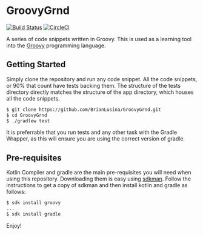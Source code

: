 # GroovyGrnd

[![Build Status](https://travis-ci.org/BrianLusina/GroovyGrnd.svg?branch=master)](https://travis-ci.org/BrianLusina/GroovyGrnd)
[![CircleCI](https://circleci.com/gh/BrianLusina/GroovyGrnd.svg?style=svg)](https://circleci.com/gh/BrianLusina/GroovyGrnd)

A series of code snippets written in Groovy. This is used as a learning tool into the [Groovy](http://groovy-lang.org/) programming language.

## Getting Started

Simply clone the repository and run any code snippet. All the code snippets, or 90% that count have tests backing them. The structure 
of the tests directory directly matches the structure of the app directory, which houses all the code snippets.

```sh
$ git clone https://github.com/BrianLusina/GroovyGrnd.git
$ cd GroovyGrnd
$ ./gradlew test
```

It is preferrable that you run tests and any other task with the Gradle Wrapper, as this will ensure you are using the correct version of gradle.

## Pre-requisites

Kotlin Compiler and gradle are the main pre-requisites you will need when using this repository. Downloading them is easy using [sdkman](http://sdkman.io/install.html). Follow the instructions to get a copy of sdkman and then install kotlin and gradle as follows:

```sh
$ sdk install groovy
...
$ sdk install gradle
```

Enjoy!

